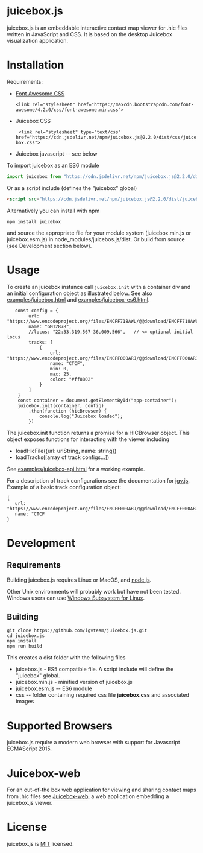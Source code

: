 # juicebox.js

juicebox.js is an embeddable interactive contact map viewer for .hic files written in JavaScript and CSS. It is based 
on the desktop Juicebox visualization application. 

# Installation

Requirements:

* [Font Awesome CSS](https://fontawesome.com/) 

    ```<link rel="stylesheet" href="https://maxcdn.bootstrapcdn.com/font-awesome/4.2.0/css/font-awesome.min.css">```

* Juicebox CSS

    ``` <link rel="stylesheet" type="text/css" href="https://cdn.jsdelivr.net/npm/juicebox.js@2.2.0/dist/css/juicebox.css">```
    
* Juicebox javascript -- see below


To import juicebox as an ES6 module

```javascript
import juicebox from "https://cdn.jsdelivr.net/npm/juicebox.js@2.2.0/dist/juicebox.esm.js";
``` 

Or as a script include (defines the "juicebox" global)

```html
<script src="https://cdn.jsdelivr.net/npm/juicebox.js@2.2.0/dist/juicebox.min.js"></script>
```   
 
Alternatively you can install with npm  
 
 ```npm install juicebox```

and source the appropriate file for your module system (juicebox.min.js or juicebox.esm.js) in node_modules/juicebos.js/dist.  Or build from source (see Development section below).

# Usage

To create an juicebox instance call ```juicebox.init``` with a container div  and an initial configuration object as 
illustrated below.  See also [examples/juicebox.html](https://github.com/igvteam/juicebox.js/blob/master/examples/juicebox.html) and [examples/juicebox-es6.html](https://github.com/igvteam/juicebox.js/blob/master/examples/juicebox-es6.html).  

```
   const config = {
        url: "https://www.encodeproject.org/files/ENCFF718AWL/@@download/ENCFF718AWL.hic",
        name: "GM12878",
        //locus: "22:33,319,567-36,009,566",   // <= optional initial locus
        tracks: [
            {
                url: "https://www.encodeproject.org/files/ENCFF000ARJ/@@download/ENCFF000ARJ.bigWig",
                name: "CTCF",
                min: 0,
                max: 25,
                color: "#ff8802"
            }
        ]
    }
    const container = document.getElementById("app-container");
    juicebox.init(container, config)
        .then(function (hicBrowser) {
            console.log("Juicebox loaded");
        })

```


The juicebox.init function returns a promise for a HICBrowser object.  This object exposes functions for interacting
with the viewer including

* loadHicFile({url: urlString, name: string})
* loadTracks([array of track configs...])

See [examples/juicebox-api.html](https://github.com/igvteam/juicebox.js/blob/master/examples/juicebox-api.html) for a working example.

For a description of track configurations see the documentation for [igv.js](https://github.com/igvteam/igv.js/wiki). 
Example of a basic track configuration object: 

```
{
   url: "https://www.encodeproject.org/files/ENCFF000ARJ/@@download/ENCFF000ARJ.bigWig",
   name: "CTCF
}
```

# Development

## Requirements

Building juicebox.js requires Linux or MacOS, and  [node.js](https://nodejs.org/).

Other Unix environments will probably work but have not been tested.  Windows users can use [Windows Subsystem for Linux](https://docs.microsoft.com/en-us/windows/wsl/install-win10).

## Building

```  
git clone https://github.com/igvteam/juicebox.js.git
cd juicebox.js
npm install
npm run build
```

This creates a dist folder with the following files

* juicebox.js - ES5 compatible file.  A script include will define the "juicebox" global.
* juicebox.min.js - minified version of juicebox.js
* juicebox.esm.js --  ES6 module 
* css -- folder containing required css file **juicebox.css** and associated images


# Supported Browsers

juicebox.js require a modern web browser with support for Javascript ECMAScript 2015. 


# Juicebox-web

For an out-of-the box web application for viewing and sharing contact maps from .hic files see
[Juicebox-web](https://github.com/igvteam/juicebox-web), a web application embedding a juicebox.js viewer. 


# License


juicebox.js is [MIT](/LICENSE) licensed.


